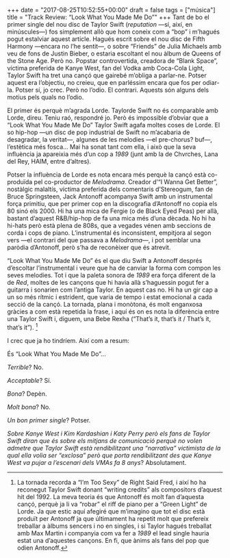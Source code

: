 +++
date = "2017-08-25T10:52:55+00:00"
draft = false
tags = ["música"]
title = "Track Review: “Look What You Made Me Do”"
+++
Tant de bo el primer single del nou disc de Taylor Swift (*reputation* —sí, així, en minúscules—) fos simplement allò que hom coneix com a “bop” i m’hagués pogut estalviar aquest article. Hagués escrit sobre el nou disc de Fifth Harmony —encara no l’he sentit—, o sobre “Friends” de Julia Michaels amb veu de fons de Justin Bieber, o estaria escoltant el nou àlbum de Queens of the Stone Age. Però no. Popstar controvertida, creadora de “Blank Space”, víctima preferida de Kanye West, fan del Vodka amb Coca-Cola Light, Taylor Swift ha tret una cançó que gairebé m’obliga a parlar-ne. Potser aquest era l’objectiu, no creieu, que en parléssim encara que fos per odiar-la. Potser sí, jo crec. Però no l’odio. El contrari. Aquests són alguns dels motius pels quals no l’odio.

<!-- more -->

El primer és perquè m’agrada Lorde. Taylorde Swift no és comparable amb Lorde, direu. Teniu raó, respondré jo. Però és impossible d’obviar que a “Look What You Made Me Do” Taylor Swift agafa moltes coses de Lorde. El so hip-hop —un disc de pop industrial de Swift no m’acabaria de desagradar, la veritat—, algunes de les melodies —el pre-chorus? buf—, l’estètica més fosca… Mai ha sonat tant com ella, i això que la seva influència ja apareixia més d’un cop a *1989* (junt amb la de Chvrches, Lana del Rey, HAIM, entre d’altres). 

Potser la influència de Lorde es nota encara més perquè la cançó està co-produïda pel co-productor de *Melodrama*. Creador d’“I Wanna Get Better”, nostàlgic malaltís, víctima preferida dels comentaris d’Stereogum, fan de Bruce Springsteen, Jack Antonoff acompanya Swift amb un instrumental força primitiu, que per primer cop en la discografia d’Antonoff no copia els 80 sinó els 2000. Hi ha una mica de Fergie (o de Black Eyed Peas) per allà, bastant d’aquest R&B/hip-hop de fa una mica més d’una dècada. No hi ha hi-hats però està plena de 808s, que a vegades vénen amb seccions de corda i cops de piano. L’instrumental és inconsistent, empitjora al segon vers —el contrari del que passava a *Melodrama*—, i pot semblar una paròdia d’Antonoff, però s’ha de reconèixer que és atrevit.

“Look What You Made Me Do” és el que diu Swift a Antonoff després d’escoltar l’instrumental i veure que ha de canviar la forma com compon les seves melodies. Tot i que la paleta sonora de *1989* era força diferent de la de *Red*, moltes de les cançons que hi havia allà s’haguessin pogut fer a guitarra i sonarien com l’antiga Taylor. En aquest cas no. Hi ha un gir cap a un so més rítmic i estrident, que varia de tempo i estat emocional a cada secció de la cançó. La tornada, plana i monòtona, és molt enganxosa gràcies a com està repetida la frase, i aquí és on es nota la diferència entre una Taylor Swift i, diguem, una Bebe Rexha (“That’s it, that’s it / That’s it, that’s it”). [^1]

I crec que ja ho tindríem. Així com a resum:

És “Look What You Made Me Do”...

*Terrible*? No.

*Acceptable*? Sí.

*Bona*? Depèn.

*Molt bona*? No.

*Un bon primer single*? Potser.

*Sobre Kanye West i Kim Kardashian i Katy Perry però els fans de Taylor Swift diran que és sobre els mitjans de comunicació perquè no volen admetre que Taylor Swift està rendibilitzant una “narrativa” victimista de la qual ella volia ser “exclosa” però que porta rendibilitzant des que Kanye West va pujar a l’escenari dels VMAs fa 8 anys*? Absolutament. 

[^1]: La tornada recorda a “I’m Too Sexy” de Right Said Fred, i així ho ha reconegut Taylor Swift donant “writing credits” als compositors d’aquest hit del 1992. La meva teoria és que Antonoff és molt fan d’aquesta cançó, perquè ja li va “robar” el riff de piano per a “Green Light” de Lorde. Ja que estic aquí afegiré que m’imagino que tot el disc està produït per Antonoff ja que últimament ha repetit molt que prefereix treballar a àlbums sencers i no en singles, i si Taylor hagués treballat amb Max Martin i companyia com va fer a *1989* el lead single hauria estat una d’aquestes cançons. En fi, que ànims als fans del pop que odien Antonoff.